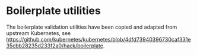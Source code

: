 # Boilerplate utilities

The boilerplate validation utilities have been copied and adapted from upstream Kubernetes, see <https://github.com/kubernetes/kubernetes/blob/4dfd73940396730caf331e35cbb28235d233f2a0/hack/boilerplate>.
